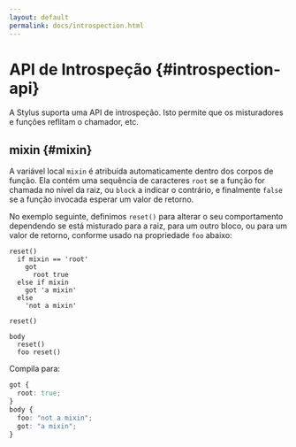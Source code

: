 ```yaml
---
layout: default
permalink: docs/introspection.html
---
```


# API de Introspeção {#introspection-api}

A Stylus suporta uma API de introspeção. Isto permite que os misturadores e funções reflitam o chamador, etc.


## mixin {#mixin}

A variável local `mixin` é atribuída automaticamente dentro dos corpos de função. Ela contém uma sequência de caracteres `root` se a função for chamada no nível da raiz, ou `block` a indicar o contrário, e finalmente `false` se a função invocada esperar  um valor de retorno.

No exemplo seguinte, definimos `reset()` para alterar o seu comportamento dependendo se está misturado para a raiz, para um outro bloco, ou para um valor de retorno, conforme usado na propriedade `foo` abaixo:

```stylus
reset()
  if mixin == 'root'
    got
      root true
  else if mixin
    got 'a mixin'
  else
    'not a mixin'

reset()

body
  reset()
  foo reset()
```

Compila para:

```css
got {
  root: true;
}
body {
  foo: "not a mixin";
  got: "a mixin";
}
```
